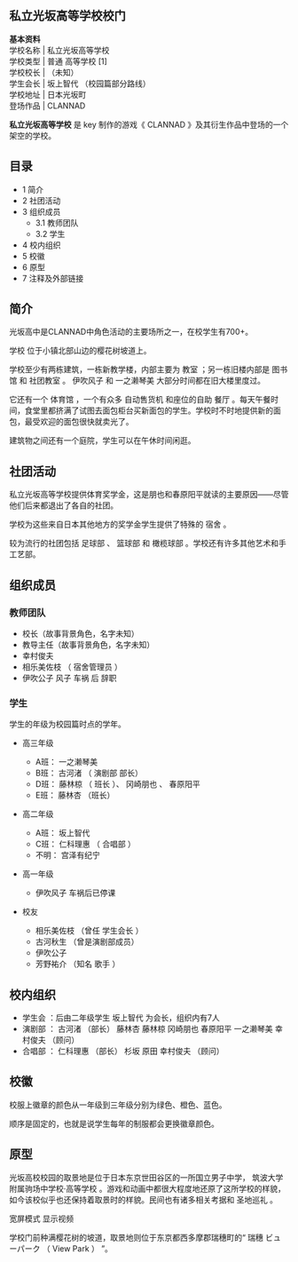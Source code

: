 私立光坂高等学校校门  
---  
**基本资料**  
学校名称  |  私立光坂高等学校   
学校类型  |  普通  高等学校  [1]   
学校校长  |  （未知）   
学生会长  |  坂上智代  （校园篇部分路线）   
学校地址  |  日本光坂町   
登场作品  |  CLANNAD   
  
**私立光坂高等学校** 是  key  制作的游戏《  CLANNAD  》及其衍生作品中登场的一个架空的学校。

##  目录

  * 1  简介 
  * 2  社团活动 
  * 3  组织成员 
    * 3.1  教师团队 
    * 3.2  学生 
  * 4  校内组织 
  * 5  校徽 
  * 6  原型 
  * 7  注释及外部链接 

##  简介

光坂高中是CLANNAD中角色活动的主要场所之一，在校学生有700+。

学校  位于小镇北部山边的樱花树坡道上。

学校至少有两栋建筑，一栋新教学楼，内部主要为  教室  ；另一栋旧楼内部是  图书馆  和  社团教室  。  伊吹风子  和  一之濑琴美
大部分时间都在旧大楼里度过。

它还有一个  体育馆  ，一个有众多  自动售货机  和座位的自助  餐厅
。每天午餐时间，食堂里都挤满了试图去面包柜台买新面包的学生。学校时不时地提供新的面包，最受欢迎的面包很快就卖光了。

建筑物之间还有一个庭院，学生可以在午休时间闲逛。

##  社团活动

私立光坂高等学校提供体育奖学金，这是朋也和春原阳平就读的主要原因——尽管他们后来都退出了各自的社团。

学校为这些来自日本其他地方的奖学金学生提供了特殊的  宿舍  。

较为流行的社团包括  足球部  、  篮球部  和  橄榄球部  。学校还有许多其他艺术和手工艺部。

##  组织成员

###  教师团队

  * 校长（故事背景角色，名字未知） 
  * 教导主任（故事背景角色，名字未知） 
  * 幸村俊夫 
  * 相乐美佐枝  （  宿舍管理员  ） 
  * 伊吹公子  风子  车祸  后  辞职 

###  学生

学生的年级为校园篇时点的学年。

  * 高三年级 
    * A班：  一之濑琴美 
    * B班：  古河渚  （  演剧部  部长） 
    * D班：  藤林椋  （  班长  ）、  冈崎朋也  、  春原阳平 
    * E班：  藤林杏  （班长） 

  * 高二年级 
    * A班：  坂上智代 
    * C班：  仁科理惠  （  合唱部  ） 
    * 不明：  宫泽有纪宁 

  * 高一年级 
    * 伊吹风子  车祸后已停课 

  * 校友 
    * 相乐美佐枝  （曾任  学生会长  ） 
    * 古河秋生  （曾是演剧部成员） 
    * 伊吹公子 
    * 芳野祐介  （知名  歌手  ） 

##  校内组织

  * 学生会  ：后由二年级学生  坂上智代  为会长，组织内有7人 
  * 演剧部  ：  古河渚  （部长）  藤林杏  藤林椋  冈崎朋也  春原阳平  一之濑琴美  幸村俊夫  （顾问） 
  * 合唱部  ：  仁科理惠  （部长）  杉坂  原田  幸村俊夫  （顾问） 

##  校徽

校服上徽章的颜色从一年级到三年级分别为绿色、橙色、蓝色。

顺序是固定的，也就是说学生每年的制服都会更换徽章颜色。

##  原型

光坂高校校园的取景地是位于日本东京世田谷区的一所国立男子中学，  筑波大学附属驹场中学校·高等学校
。游戏和动画中都很大程度地还原了这所学校的样貌，如今该校似乎也还保持着取景时的样貌。民间也有诸多相关考据和  圣地巡礼  。

宽屏模式  显示视频

学校门前种满樱花树的坡道，取景地则位于东京都西多摩郡瑞穗町的“  瑞穗  ビューパーク  （  View Park  ）  ”。
